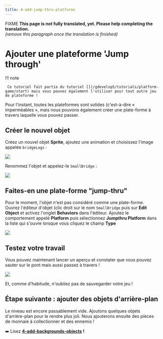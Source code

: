 ```yaml
---
title: 4-add-jump-thru-platforms
---
```

FIXME **This page is not fully translated, yet. Please help completing the translation.**  
*(remove this paragraph once the translation is finished)*

# Ajouter une plateforme 'Jump through'

!!! note

     Ce tutoriel fait partie du tutoriel [](/gdevelop5/tutorials/platform-game/start) mais vous pouvez également l'utiliser pour tout autre jeu de plateforme !

Pour l'instant, toutes les plateformes sont solides (c'est-à-dire « imperméables », mais nous pouvons également créer une plate-forme à travers laquelle vous pouvez passer.

## Créer le nouvel objet

Créez un nouvel objet **Sprite**, ajoutez une animation et choisissez l'image appelée `bridgeLogs` :

![](/gdevelop5/tutorials/platform-game/screen_shot_2017-09-26_at_22.40.34.png)

Renommez l'objet et appelez-le `SmallBridge` :

![](/gdevelop5/tutorials/platform-game/screen_shot_2017-09-26_at_22.42.01.png)

## Faites-en une plate-forme "jump-thru"

Pour le moment, l'objet n'est pas considéré comme une plate-forme. Ouvrez l'éditeur d'objet (clic droit sur le nom `SmallBridge` puis sur **Edit Object** et activez l'onglet **Behaviors** dans l'éditeur. Ajoutez le comportement appelé **Platform** puis sélectionnez **Jumpthru Platform** dans la liste qui s'ouvre lorsque vous cliquez le champ **Type**

![](/gdevelop5/tutorials/platform-game/screen_shot_2017-09-26_at_22.44.30.png)

## Testez votre travail

Vous pouvez maintenant lancer un aperçu et constater que vous pouvez sauter sur le pont mais aussi passez à travers !

![](/gdevelop5/tutorials/platform-game/jumpthru.gif)

Et, comme d'habitude, n'oubliez pas de sauvegarder votre jeu !

## Étape suivante : ajouter des objets d'arrière-plan

Le niveau est encore passablement vide. Ajoutons quelques objets d'arrière-plan pour le rendre plus joli. Nous ajouterons ensuite des pièces de monnaie à collectionner et des ennemis !

➡️ Lisez **[4-add-backgrounds-objects](/fr/gdevelop5/tutorials/platform-game/4-add-backgrounds-objects) !**
